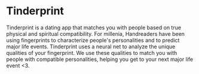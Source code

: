 Tinderprint
===========

Tinderprint is a dating app that matches you with people based
on true physical and spiritual compatibility.  For millenia,
Handreaders have been using fingerprints to characterize people's
personalities and to predict major life events.  Tinderprint uses
a neural net to analyze the unique qualities of your fingerprint.
We use these qualities to match you with people with compatible
personalities, helping you get to your next major life event <3.
